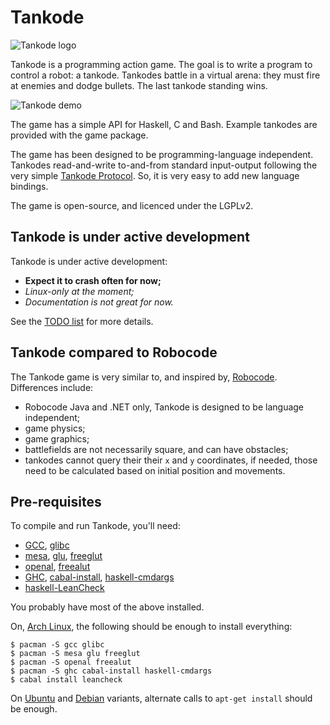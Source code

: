 Tankode
=======

![Tankode logo](https://github.com/rudymatela/tankode/releases/download/v0.0.1/tankode-logo-colour-400px.png)

Tankode is a programming action game.  The goal is to write a program to
control a robot: a tankode.  Tankodes battle in a virtual arena: they must fire
at enemies and dodge bullets.  The last tankode standing wins.

![Tankode demo](https://github.com/rudymatela/tankode/releases/download/v0.0.1/tankode-400x200.gif)

The game has a simple API for Haskell, C and Bash.  Example tankodes are
provided with the game package.

The game has been designed to be programming-language independent.  Tankodes
read-and-write to-and-from standard input-output following the very simple
[Tankode Protocol].  So, it is very easy to add new language bindings.

The game is open-source, and licenced under the LGPLv2.


Tankode is under active development
-----------------------------------

Tankode is under active development:

* __Expect it to crash often for now;__
* _Linux-only at the moment;_
* _Documentation is not great for now._

See the [TODO list] for more details.


Tankode compared to Robocode
----------------------------

The Tankode game is very similar to, and inspired by, [Robocode].
Differences include:

* Robocode Java and .NET only, Tankode is designed to be language independent;
* game physics;
* game graphics;
* battlefields are not necessarily square, and can have obstacles;
* tankodes cannot query their their `x` and `y` coordinates,
  if needed, those need to be calculated based on initial position and movements.


Pre-requisites
--------------

To compile and run Tankode, you'll need:

* [GCC], [glibc]
* [mesa], [glu], [freeglut]
* [openal], [freealut]
* [GHC], [cabal-install], [haskell-cmdargs]
* [haskell-LeanCheck]

You probably have most of the above installed.

On, [Arch Linux], the following should be enough to install everything:

	$ pacman -S gcc glibc
	$ pacman -S mesa glu freeglut
	$ pacman -S openal freealut
	$ pacman -S ghc cabal-install haskell-cmdargs
	$ cabal install leancheck

On [Ubuntu] and [Debian] variants, alternate calls to `apt-get install` should be
enough.


[Tankode Protocol]: doc/tankode-protocol.md
[Tankode Display Protocol]: doc/tankode-display-protocol.md
[TODO list]: TODO.md

[Arch Linux]:        https://archlinux.org
[Ubuntu]:            https://ubuntu.com
[Debian]:            https://debian.org
[GCC]:               https://gcc.gnu.org/
[glibc]:             https://www.gnu.org/software/libc/
[mesa]:              https://mesa3d.org/
[glu]:               http://freeglut.sourceforge.net/
[freeglut]:          http://freeglut.sourceforge.net/
[openal]:            https://openal.org
[freealut]:          https://github.com/vancegroup/freealut
[GHC]:               https://www.haskell.org/ghc/
[cabal-install]:     https://www.haskell.org/cabal/
[haskell-cmdargs]:   https://hackage.haskell.org/package/cmdargs
[haskell-LeanCheck]: https://hackage.haskell.org/package/leancheck

[Robocode]: http://robocode.sourceforge.net/
